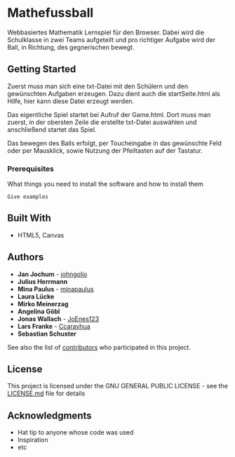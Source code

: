 # Mathefussball

Webbasiertes Mathematik Lernspiel für den Browser. Dabei wird die Schulklasse in zwei Teams aufgeteilt und pro richtiger Aufgabe wird der Ball, in Richtung, des gegnerischen bewegt.

## Getting Started

Zuerst muss man sich eine txt-Datei mit den Schülern und den gewünschten Aufgaben erzeugen. Dazu dient auch die startSeite.html als Hilfe, hier kann diese Datei erzeugt werden.

Das eigentliche Spiel startet bei Aufruf der Game.html. Dort muss man zuerst, in der obersten Zeile die erstellte txt-Datei auswählen und anschließend startet das Spiel. 

Das bewegen des Balls erfolgt, per Toucheingabe in das gewünschte Feld oder per Mausklick, sowie Nutzung der Pfeiltasten auf der Tastatur.

### Prerequisites

What things you need to install the software and how to install them

```
Give examples
```

## Built With

* HTML5, Canvas

## Authors

* **Jan Jochum** - [johngolio](https://github.com/johngolio)
* **Julius Herrmann** 
* **Mina Paulus** - [minapaulus](https://github.com/minapaulus)
* **Laura Lücke**
* **Mirko Meinerzag**
* **Angelina Göbl**
* **Jonas Wallach** - [JoEnes123](https://github.com/JoEnes123)
* **Lars Franke** - [Ccarayhua](https://github.com/Ccarayhua)
* **Sebastian Schuster** 


See also the list of [contributors](https://github.com/your/project/contributors) who participated in this project.

## License

This project is licensed under the GNU GENERAL PUBLIC LICENSE - see the [LICENSE.md](LICENSE.md) file for details

## Acknowledgments

* Hat tip to anyone whose code was used
* Inspiration
* etc

